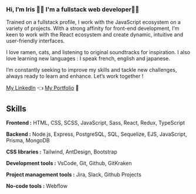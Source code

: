 ### Hi, I’m Iris 👋🏻 I'm a fullstack web developer👩‍💻

Trained on a fullstack profile, I work with the JavaScript ecosystem on a variety of projects. With a strong affinity for front-end development, I’m keen to work with the React ecosystem and create dynamic, intuitive and user-friendly interfaces.

I love ramen, cats, and listening to original soundtracks for inspiration. I also love learning new languages : I speak french, english and japanese.

I’m constantly seeking to improve my skills and tackle new challenges, always ready to learn and enhance. Let’s work together !

[My LinkedIn](https://www.linkedin.com/in/iris-kerremans/) 👈
[My Portfolio](https://iriskerremans.com/) 🍡

## Skills

**Frontend :** HTML, CSS, SCSS, JavaScript, Sass, React, Redux, TypeScript

**Backend :** Node.js, Express, PostgreSQL, SQL, Sequelize, EJS, JavaScript, Prisma, MongoDB

**CSS libraries :** Tailwind, AntDesign, Bootstrap

**Development tools :** VsCode, Git, Github, GitKraken

**Project management tools :** Jira, Slack, Github Projects

**No-code tools :** Webflow
